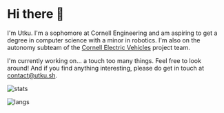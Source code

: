 # Hi there 👋

I'm Utku. I'm a sophomore at Cornell Engineering and am aspiring to get a degree in computer science with a minor in robotics. I'm also on the autonomy subteam of the [Cornell Electric Vehicles](https://www.cornellelectricvehicles.org/) project team.

I'm currently working on... a touch too many things. Feel free to look around! And if you find anything interesting, please do get in touch at [contact@utku.sh](mailto:contact@utku.sh).

![stats](https://github-readme-stats.vercel.app/api?username=Yey007&show_icons=true&count_private=true&theme=transparent&hide_rank=true)

![langs](https://github-readme-stats.vercel.app/api/top-langs/?username=Yey007&layout=compact&theme=transparent&hide=jupyter%20notebook&langs_count=8)
